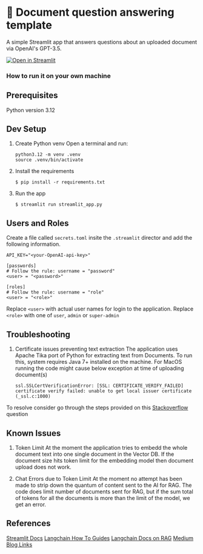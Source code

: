 # 📄 Document question answering template

A simple Streamlit app that answers questions about an uploaded document via OpenAI's GPT-3.5.

[![Open in Streamlit](https://static.streamlit.io/badges/streamlit_badge_black_white.svg)](https://document-question-answering-template.streamlit.app/)

### How to run it on your own machine

## Prerequisites ##
Python version 3.12

## Dev Setup ##

1. Create Python venv Open a terminal and run:

   ```
   python3.12 -m venv .venv
   source .venv/bin/activate
   ```


2. Install the requirements

   ```
   $ pip install -r requirements.txt
   ```

3. Run the app

   ```
   $ streamlit run streamlit_app.py
   ```

## Users and Roles ##
Create a file called `secrets.toml` insite the `.streamlit` director and add the following information.
   ```
   API_KEY="<your-OpenAI-api-key>"

   [passwords]
   # Follow the rule: username = "password"
   <user> = "<password>"

   [roles]
   # Follow the rule: username = "role"
   <user> = "<role>"
   ```
Replace `<user>` with actual user names for login to the application. 
Replace `<role>` with one of `user`, `admin` or `super-admin`

## Troubleshooting ##
1. Certificate issues preventing text extraction
The application uses Apache Tika port of Python for extracting text from Documents. 
To run this, system requires Java 7+ installed on the machine.
For MacOS running the code might cause below exception at time of uploading document(s)
   ```
   ssl.SSLCertVerificationError: [SSL: CERTIFICATE_VERIFY_FAILED] certificate verify failed: unable to get local issuer certificate (_ssl.c:1000)
   ```
To resolve consider go through the steps provided on this [Stackoverflow](https://stackoverflow.com/questions/27835619/urllib-and-ssl-certificate-verify-failed-error) question

## Known Issues ##
1. Token Limit
At the moment the application tries to embedd the whole document text into one single document in the Vector DB. If the document size hits token limit for the embedding model then document upload does not work. 

2. Chat Errors due to Token Limit
At the moment no attempt has been made to strip down the quantum of content sent to the AI for RAG. The code does limit number of documents sent for RAG, but if the sum total of tokens for all the documents is more than the limit of the model, we get an error.

## References ##
[Streamlit Docs](https://docs.streamlit.io/)
[Langchain How To Guides](https://python.langchain.com/docs/how_to/)
[Langchain Docs on RAG](https://python.langchain.com/docs/how_to/indexing/)
[Medium Blog Links](https://medium.com/gopenai/how-to-perform-crud-operations-with-vector-database-using-langchain-2df3f7fb48aa)

